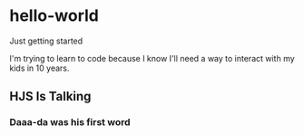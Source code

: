 # hello-world

Just getting started

I'm trying to learn to code because I know I'll need a way to interact with my kids in 10 years.  

## HJS Is Talking
### Daaa-da was his first word

